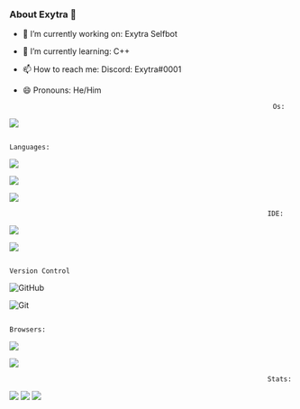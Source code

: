 ### About Exytra 👋

- 🔭 I’m currently working on: Exytra Selfbot
- 🌱 I’m currently learning: C++
- 📫 How to reach me: Discord: Exytra#0001
- 😄 Pronouns: He/Him

                                                                    Os:
<p><img align="center" src=https://img.shields.io/badge/Windows-0078D6?style=for-the-badge&logo=windows&logoColor=white />

  
                                                                    Languages:
<p><img align="center" src=https://img.shields.io/badge/Python-FFD43B?style=for-the-badge&logo=python&logoColor=darkgreen />  
<p><img align="center" src=https://img.shields.io/badge/Java-ED8B00?style=for-the-badge&logo=java&logoColor=white-FFD43B?style=for-the-badge&logo=python&logoColor=darkgreen/>
<p><img align="center" src=https://img.shields.io/badge/Lua-2C2D72?style=for-the-badge&logo=lua&logoColor=white-FFD43B?style=for-the-badge&logo=python&logoColor=darkgreen />

  
                                                                    IDE:
<p><img align="center" src=https://img.shields.io/badge/Visual_Studio_Code-0078D4?style=for-the-badge&logo=visual%20studio%20code&logoColor=white />
<p><img align="center" src=https://img.shields.io/badge/IntelliJIDEA-000000.svg?style=for-the-badge&logo=intellij-idea&logoColor=white />


                                                                    Version Control
![GitHub](https://img.shields.io/badge/github-%23121011.svg?style=for-the-badge&logo=github&logoColor=white)
  
![Git](https://img.shields.io/badge/git-%23F05033.svg?style=for-the-badge&logo=git&logoColor=white)
  

                                                                    Browsers:
<p><img align="center" src=https://img.shields.io/badge/Google_chrome-4285F4?style=for-the-badge&logo=Google-chrome&logoColor=white />
<p><img align="center" src=https://img.shields.io/badge/Brave-FF1B2D?style=for-the-badge&logo=Brave&logoColor=white />
  
 
                                                                    Stats:
![](https://github-profile-summary-cards.vercel.app/api/cards/profile-details?username=Exytra&theme=monokai)
![](https://github-profile-summary-cards.vercel.app/api/cards/stats?username=Exytra&theme=monokai) ![](https://github-profile-summary-cards.vercel.app/api/cards/repos-per-language?username=Exytra&theme=monokai)
